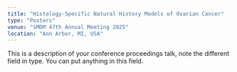 ```yaml
---
title: "Histology-Specific Natural History Models of Ovarian Cancer"
type: "Posters"
venue: "SMDM 47th Annual Meeting 2025"
location: "Ann Arbor, MI, USA"
---
```


This is a description of your conference proceedings talk, note the different field in type. You can put anything in this field.
